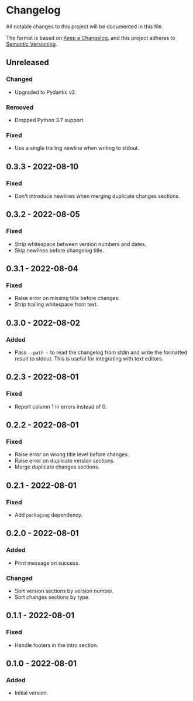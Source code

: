 # Changelog

All notable changes to this project will be documented in this file.

The format is based on [Keep a Changelog](https://keepachangelog.com/en/1.0.0/),
and this project adheres to [Semantic Versioning](https://semver.org/spec/v2.0.0.html).


## Unreleased

### Changed

- Upgraded to Pydantic v2.

### Removed

- Dropped Python 3.7 support.

### Fixed

- Use a single trailing newline when writing to stdout.


## 0.3.3 - 2022-08-10

### Fixed

- Don't introduce newlines when merging duplicate changes sections.


## 0.3.2 - 2022-08-05

### Fixed

- Strip whitespace between version numbers and dates.
- Skip newlines before changelog title.


## 0.3.1 - 2022-08-04

### Fixed

- Raise error on missing title before changes.
- Strip trailing whitespace from text.


## 0.3.0 - 2022-08-02

### Added

- Pass `--path -` to read the changelog from stdin and write the formatted result to
  stdout. This is useful for integrating with text editors.


## 0.2.3 - 2022-08-01

### Fixed

- Report column 1 in errors instead of 0.


## 0.2.2 - 2022-08-01

### Fixed

- Raise error on wrong title level before changes.
- Raise error on duplicate version sections.
- Merge duplicate changes sections.


## 0.2.1 - 2022-08-01

### Fixed

- Add `packaging` dependency.


## 0.2.0 - 2022-08-01

### Added

- Print message on success.

### Changed

- Sort version sections by version number.
- Sort changes sections by type.


## 0.1.1 - 2022-08-01

### Fixed

- Handle footers in the intro section.


## 0.1.0 - 2022-08-01

### Added

- Initial version.
